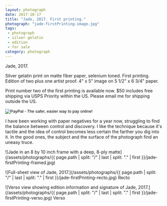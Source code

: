 ```yaml
---
layout: photograph
date: 2017-10-17
title: "Jade, 2017. First printing."
photograph: "jade-firstPrinting-image.jpg"
tags:
 - photograph
 - silver gelatin
 - edition
 - for sale
category: photograph
---
```

Jade, 2017.

Silver gelatin print on matte fiber paper, selenium toned.
First printing. Edition of two plus one artist proof. 4" x 5" image on 5 1/2" x 6 3/4" paper.

Print number two of the first printing is available now. $50 includes free shipping via USPS Priority within the US. Please email me for shipping outside the US.

<form action="https://www.paypal.com/cgi-bin/webscr" method="post" target="_top">
<input type="hidden" name="cmd" value="_s-xclick">
<input type="hidden" name="hosted_button_id" value="6GNV2LFTNQF6U">
<input type="image" src="https://www.paypalobjects.com/en_US/i/btn/btn_buynow_SM.gif" border="0" name="submit" alt="PayPal - The safer, easier way to pay online!">
<img alt="One pixel because PayPal says so." border="0" src="https://www.paypalobjects.com/en_US/i/scr/pixel.gif" width="1" height="1">
</form>

I have been working with paper negatives for a year now, struggling to find the balance between control and discovery. I like the technique because it's tactile and the idea of control becomes less certain the farther you dig into it. In the good ones, the subject and the surface of the photograph find an uneasy truce.

![Jade in an 8 by 10 inch frame with a deep, 8-ply matte](/assets/photographs/{{ page.path | split: "/" | last | split: "." | first }}/jade-firstPrinting-framed.jpg)

![Full-sheet view of Jade, 2017.](/assets/photographs/{{ page.path | split: "/" | last | split: "." | first }}/jade-firstPrinting-recto.jpg)
Recto

![Verso view showing edition information and signature of Jade, 2017.](/assets/photographs/{{ page.path | split: "/" | last | split: "." | first }}/jade-firstPrinting-verso.jpg)
Verso
